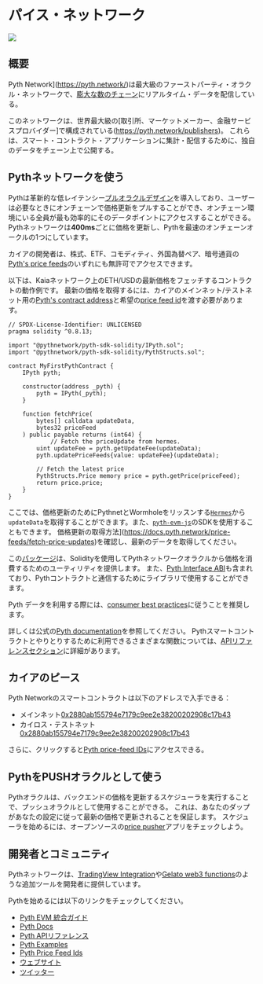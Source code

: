 # パイス・ネットワーク

![](/img/banners/kaia-pyth.png)

## 概要

Pyth Network](https://pyth.network/)は最大級のファーストパーティ・オラクル・ネットワークで、[膨大な数のチェーン](https://docs.pyth.network/price-feeds/contract-addresses)にリアルタイム・データを配信している。

このネットワークは、世界最大級の[取引所、マーケットメーカー、金融サービスプロバイダー]で構成されている(https://pyth.network/publishers)。 これらは、スマート・コントラクト・アプリケーションに集計・配信するために、独自のデータをチェーン上で公開する。

## Pythネットワークを使う

Pythは革新的な低レイテンシー[プルオラクルデザイン](https://docs.pyth.network/documentation/pythnet-price-feeds/on-demand)を導入しており、ユーザーは必要なときにオンチェーンで価格更新をプルすることができ、オンチェーン環境にいる全員が最も効率的にそのデータポイントにアクセスすることができる。 Pythネットワークは**400ms**ごとに価格を更新し、Pythを最速のオンチェーンオークルの1つにしています。

カイアの開発者は、株式、ETF、コモディティ、外国為替ペア、暗号通貨の[Pyth's price feeds](https://pyth.network/developers/price-feed-ids)のいずれにも無許可でアクセスできます。

以下は、Kaiaネットワーク上のETH/USDの最新価格をフェッチするコントラクトの動作例です。
最新の価格を取得するには、カイアのメインネット/テストネット用の[Pyth's contract address](https://docs.pyth.network/price-feeds/contract-addresses/evm)と希望の[price feed id](https://pyth.network/developers/price-feed-ids)を渡す必要があります。

```solidity
// SPDX-License-Identifier: UNLICENSED
pragma solidity ^0.8.13;

import "@pythnetwork/pyth-sdk-solidity/IPyth.sol";
import "@pythnetwork/pyth-sdk-solidity/PythStructs.sol";

contract MyFirstPythContract {
    IPyth pyth;

    constructor(address _pyth) {
        pyth = IPyth(_pyth);
    }

    function fetchPrice(
        bytes[] calldata updateData,
        bytes32 priceFeed
    ) public payable returns (int64) {
		    // Fetch the priceUpdate from hermes.
        uint updateFee = pyth.getUpdateFee(updateData);
        pyth.updatePriceFeeds{value: updateFee}(updateData);

        // Fetch the latest price
        PythStructs.Price memory price = pyth.getPrice(priceFeed);
        return price.price;
    }
}
```

ここでは、価格更新のためにPythnetとWormholeをリッスンする[`Hermes`](https://hermes.pyth.network/docs/)から`updateData`を取得することができます。また、[`pyth-evm-js`](https://github.com/pyth-network/pyth-crosschain/blob/main/target_chains/ethereum/sdk/js/src/EvmPriceServiceConnection.ts#L15)のSDKを使用することもできます。 価格更新の取得方法](https://docs.pyth.network/price-feeds/fetch-price-updates)を確認し、最新のデータを取得してください。

この[パッケージ](https://github.com/pyth-network/pyth-crosschain/tree/main/target_chains/ethereum/sdk/solidity)は、Solidityを使用してPythネットワークオラクルから価格を消費するためのユーティリティを提供します。 また、[Pyth Interface ABI](https://github.com/pyth-network/pyth-crosschain/blob/main/target_chains/ethereum/sdk/solidity/abis/IPyth.json)も含まれており、Pythコントラクトと通信するためにライブラリで使用することができます。

Pyth データを利用する際には、[consumer best practices](https://docs.pyth.network/documentation/pythnet-price-feeds/best-practices)に従うことを推奨します。

詳しくは公式の[Pyth documentation](https://docs.pyth.network/price-feeds)を参照してください。 Pythスマートコントラクトとやりとりするために利用できるさまざまな関数については、[APIリファレンスセクション](https://api-reference.pyth.network/price-feeds/evm/getPrice)に詳細があります。

## カイアのピース

Pyth Networkのスマートコントラクトは以下のアドレスで入手できる：

- メインネット[0x2880ab155794e7179c9ee2e38200202908c17b43](https://kaiascan.io/account/0x2880aB155794e7179c9eE2e38200202908C17B43)
- カイロス・テストネット[0x2880ab155794e7179c9ee2e38200202908c17b43](https://kairos.kaiascan.io/account/0x2880aB155794e7179c9eE2e38200202908C17B43)

さらに、クリックすると[Pyth price-feed IDs](https://pyth.network/developers/price-feed-ids)にアクセスできる。

## PythをPUSHオラクルとして使う

Pythオラクルは、バックエンドの価格を更新するスケジューラを実行することで、プッシュオラクルとして使用することができる。 これは、あなたのダップがあなたの設定に従って最新の価格で更新されることを保証します。 スケジューラを始めるには、オープンソースの[price pusher](https://github.com/pyth-network/pyth-crosschain/tree/main/apps/price_pusher)アプリをチェックしよう。

## 開発者とコミュニティ

Pythネットワークは、[TradingView Integration](https://docs.pyth.network/guides/how-to-create-tradingview-charts)や[Gelato web3 functions](https://docs.pyth.network/guides/how-to-schedule-price-updates-with-gelato)のような追加ツールを開発者に提供しています。

Pythを始めるには以下のリンクをチェックしてください。

- [Pyth EVM 統合ガイド](https://docs.pyth.network/price-feeds/use-real-time-data/evm)
- [Pyth Docs](https://docs.pyth.network/home)
- [Pyth APIリファレンス](https://api-reference.pyth.network/price-feeds/evm/getPrice)
- [Pyth Examples](https://github.com/pyth-network/pyth-examples)
- [Pyth Price Feed Ids](https://pyth.network/developers/price-feed-ids)
- [ウェブサイト](https://pyth.network/)
- [ツイッター](https://x.com/PythNetwork)
